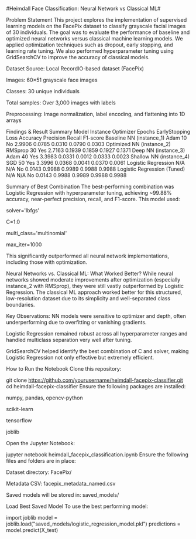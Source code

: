 #Heimdall Face Classification: Neural Network vs Classical ML#

Problem Statement
This project explores the implementation of supervised learning models on the FacePix dataset to classify grayscale facial images of 30 individuals.
The goal was to evaluate the performance of baseline and optimized neural networks versus classical machine learning models.
We applied optimization techniques such as dropout, early stopping, and learning rate tuning.
We also performed hyperparameter tuning using GridSearchCV to improve the accuracy of classical models.

Dataset
Source: Local RecordIO-based dataset (FacePix)

Images: 60×51 grayscale face images

Classes: 30 unique individuals

Total samples: Over 3,000 images with labels

Preprocessing: Image normalization, label encoding, and flattening into 1D arrays

Findings & Result Summary
Model Instance	Optimizer	Epochs	EarlyStopping	Loss	Accuracy	Precision	Recall	F1-score
Baseline NN (instance_1)	Adam	10	No	2.9906	0.0785	0.0310	0.0790	0.0303
Optimized NN (instance_2)	RMSprop	30	Yes	2.7163	0.1939	0.1859	0.1927	0.1371
Deep NN (instance_3)	Adam	40	Yes	3.3983	0.0331	0.0012	0.0333	0.0023
Shallow NN (instance_4)	SGD	50	Yes	3.3996	0.0368	0.0041	0.0370	0.0061
Logistic Regression	N/A	N/A	No	0.0143	0.9988	0.9989	0.9988	0.9988
Logistic Regression (Tuned)	N/A	N/A	No	0.0143	0.9988	0.9989	0.9988	0.9988

Summary of Best Combination
The best-performing combination was Logistic Regression with hyperparameter tuning, achieving ~99.88% accuracy, near-perfect precision, recall, and F1-score. This model used:

solver='lbfgs'

C=1.0

multi_class='multinomial'

max_iter=1000

This significantly outperformed all neural network implementations, including those with optimization.

Neural Networks vs. Classical ML: What Worked Better?
While neural networks showed moderate improvements after optimization (especially instance_2 with RMSprop), they were still vastly outperformed by Logistic Regression. The classical ML approach worked better for this structured, low-resolution dataset due to its simplicity and well-separated class boundaries.

Key Observations:
NN models were sensitive to optimizer and depth, often underperforming due to overfitting or vanishing gradients.

Logistic Regression remained robust across all hyperparameter ranges and handled multiclass separation very well after tuning.

GridSearchCV helped identify the best combination of C and solver, making Logistic Regression not only effective but extremely efficient.

How to Run the Notebook
Clone this repository:

git clone https://github.com/yourusername/heimdall-facepix-classifier.git
cd heimdall-facepix-classifier
Ensure the following packages are installed:

numpy, pandas, opencv-python

scikit-learn

tensorflow

joblib

Open the Jupyter Notebook:

jupyter notebook heimdall_facepix_classification.ipynb
Ensure the following files and folders are in place:

Dataset directory: FacePix/

Metadata CSV: facepix_metadata_named.csv

Saved models will be stored in: saved_models/

Load Best Saved Model
To use the best performing model:


import joblib
model = joblib.load("saved_models/logistic_regression_model.pkl")
predictions = model.predict(X_test)
